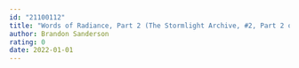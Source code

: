 ```yaml
---
id: "21100112"
title: "Words of Radiance, Part 2 (The Stormlight Archive, #2, Part 2 of 2)"
author: Brandon Sanderson
rating: 0
date: 2022-01-01
---
```


	